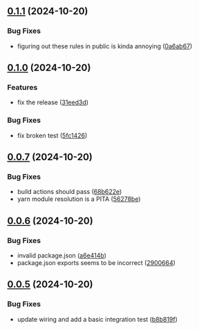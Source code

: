 ## [0.1.1](https://github.com/brekk/destined/compare/v0.1.0...v0.1.1) (2024-10-20)


### Bug Fixes

* figuring out these rules in public is kinda annoying ([0a6ab67](https://github.com/brekk/destined/commit/0a6ab67e203ddc6e056381f5b3c29e75ec021067))

## [0.1.0](https://github.com/brekk/destined/compare/v0.0.7...v0.1.0) (2024-10-20)


### Features

* fix the release ([31eed3d](https://github.com/brekk/destined/commit/31eed3d4477b1d962edd250f585ada2d864e97d9))


### Bug Fixes

* fix broken test ([5fc1426](https://github.com/brekk/destined/commit/5fc14267a3f08f711da688da6ed4ef818951bd4a))

## [0.0.7](https://github.com/brekk/destined/compare/v0.0.6...v0.0.7) (2024-10-20)


### Bug Fixes

* build actions should pass ([68b622e](https://github.com/brekk/destined/commit/68b622ec312b4feb5a0c646e7224cfd42e27e25f))
* yarn module resolution is a PITA ([56278be](https://github.com/brekk/destined/commit/56278be869d145869bb7b8698fb552845730f1c9))

## [0.0.6](https://github.com/brekk/destined/compare/v0.0.5...v0.0.6) (2024-10-20)


### Bug Fixes

* invalid package.json ([a6e414b](https://github.com/brekk/destined/commit/a6e414baa2a9e6e390743a49c552865e30a2d11c))
* package.json exports seems to be incorrect ([2900664](https://github.com/brekk/destined/commit/2900664e8c733c8f76f821ab8000ab254ae05b2b))

## [0.0.5](https://github.com/brekk/destined/compare/v0.0.2...v0.0.5) (2024-10-20)


### Bug Fixes

* update wiring and add a basic integration test ([b8b819f](https://github.com/brekk/destined/commit/b8b819f59a0145821e3f7195c02e48010cd9bb79))

